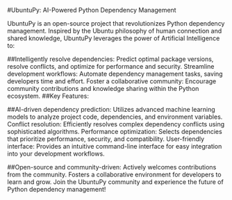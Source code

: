 #UbuntuPy: AI-Powered Python Dependency Management

UbuntuPy is an open-source project that revolutionizes Python dependency management. Inspired by the Ubuntu philosophy of human connection and shared knowledge, UbuntuPy leverages the power of Artificial Intelligence to:

##Intelligently resolve dependencies: 
Predict optimal package versions, resolve conflicts, and optimize for performance and security.
Streamline development workflows: Automate dependency management tasks, saving developers time and effort.
Foster a collaborative community: Encourage community contributions and knowledge sharing within the Python ecosystem.
##Key Features:

##AI-driven dependency prediction: 
Utilizes advanced machine learning models to analyze project code, dependencies, and environment variables.
Conflict resolution: Efficiently resolves complex dependency conflicts using sophisticated algorithms.
Performance optimization: Selects dependencies that prioritize performance, security, and compatibility.
User-friendly interface: Provides an intuitive command-line interface for easy integration into your development workflows.

##Open-source and community-driven:
Actively welcomes contributions from the community.
Fosters a collaborative environment for developers to learn and grow.
Join the UbuntuPy community and experience the future of Python dependency management!
